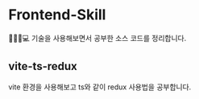 # Frontend-Skill

👨🏻‍💻💻 기술을 사용해보면서 공부한 소스 코드를 정리합니다.

## vite-ts-redux

vite 환경을 사용해보고 ts와 같이 redux 사용법을 공부합니다.
